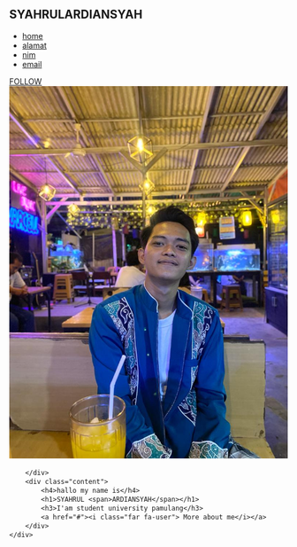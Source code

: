 <!DOCTYPE html>
<html>
<head>
	<title>SYAHRUL ARDIANSYAH</title>
	<i class="fa-brands fa-maxcdn"></i>
	<link rel="stylesheet" type="text/css" href="style.css">
</head>
<body>
	<div class="home">
		<nav>
			<h2 class="logo">SYAHRUL<span>ARDIANSYAH</span></h2>
			<ul>
				<li><a href="#">home</a></li>
				<li><a href="#">alamat</a></li>
				<li><a href="#">nim</a></li>
				<li><a href="#">email</a></li>
			</ul>
			<a href="#" class="btn">FOLLOW</a> 
		</nav>
		<div class="image">
			<img src="a2.JPEG">
			
		</div>
		<div class="content">
			<h4>hallo my name is</h4>
			<h1>SYAHRUL <span>ARDIANSYAH</span></h1>
			<h3>I'am student university pamulang</h3>
			<a href="#"><i class="far fa-user"> More about me</i></a>
		</div>
	</div>
	
</body>

</html>